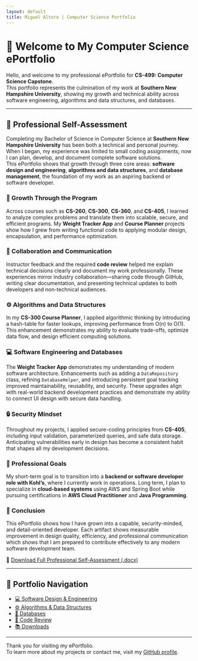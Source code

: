 ```yaml
---
layout: default
title: Miguel Altoro | Computer Science Portfolio
---
```


# 👋 Welcome to My Computer Science ePortfolio

Hello, and welcome to my professional ePortfolio for **CS-499: Computer Science Capstone**.  
This portfolio represents the culmination of my work at **Southern New Hampshire University**, showing my growth and technical ability across software engineering, algorithms and data structures, and databases.

---

## 🌟 Professional Self-Assessment

Completing my Bachelor of Science in Computer Science at **Southern New Hampshire University** has been both a technical and personal journey. When I began, my experience was limited to small coding assignments; now I can plan, develop, and document complete software solutions.  
This ePortfolio shows that growth through three core areas: **software design and engineering**, **algorithms and data structures**, and **database management**, the foundation of my work as an aspiring backend or software developer.

### 🚀 Growth Through the Program
Across courses such as **CS-260**, **CS-300**, **CS-360**, and **CS-405**, I learned to analyze complex problems and translate them into scalable, secure, and efficient programs. My **Weight Tracker App** and **Course Planner** projects show how I grew from writing functional code to applying modular design, encapsulation, and performance optimization.

### 🤝 Collaboration and Communication
Instructor feedback and the required **code review** helped me explain technical decisions clearly and document my work professionally. These experiences mirror industry collaboration—sharing code through GitHub, writing clear documentation, and presenting technical updates to both developers and non-technical audiences.

### ⚙️ Algorithms and Data Structures
In my **CS-300 Course Planner**, I applied algorithmic thinking by introducing a hash-table for faster lookups, improving performance from O(n) to O(1). This enhancement demonstrates my ability to evaluate trade-offs, optimize data flow, and design efficient computing solutions.

### 💻 Software Engineering and Databases
The **Weight Tracker App** demonstrates my understanding of modern software architecture. Enhancements such as adding a `DataRepository` class, refining `DatabaseHelper`, and introducing persistent goal tracking improved maintainability, reusability, and security. These upgrades align with real-world backend development practices and demonstrate my ability to connect UI design with secure data handling.

### 🔒 Security Mindset
Throughout my projects, I applied secure-coding principles from **CS-405**, including input validation, parameterized queries, and safe data storage. Anticipating vulnerabilities early in design has become a consistent habit that shapes all my development decisions.

### 🎯 Professional Goals
My short-term goal is to transition into a **backend or software developer role with Kohl’s**, where I currently work in operations. Long term, I plan to specialize in **cloud-based systems** using AWS and Spring Boot while pursuing certifications in **AWS Cloud Practitioner** and **Java Programming**.

### 🧭 Conclusion
This ePortfolio shows how I have grown into a capable, security-minded, and detail-oriented developer. Each artifact shows measurable improvement in design quality, efficiency, and professional communication which shows that I am prepared to contribute effectively to any modern software development team.

📄 [Download Full Professional Self-Assessment (.docx)](/files/Altoro_Self_Assessment.docx)

---

## 🧭 Portfolio Navigation

- [💻 Software Design & Engineering](artifacts/software-design.md)
- [⚙️ Algorithms & Data Structures](artifacts/algorithms.md)
- [💾 Databases](artifacts/databases.md)
- [🎥 Code Review](code-review.md)
- [📚 Downloads](downloads.md)

---

Thank you for visiting my ePortfolio.  
To learn more about my projects or contact me, visit my [GitHub profile](https://github.com/altoro-iv).
